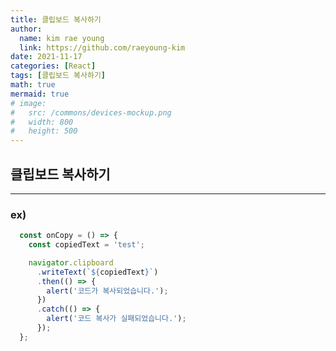 ```yaml
---
title: 클립보드 복사하기
author:
  name: kim rae young
  link: https://github.com/raeyoung-kim
date: 2021-11-17
categories: [React]
tags: [클립보드 복사하기]
math: true
mermaid: true
# image:
#   src: /commons/devices-mockup.png
#   width: 800
#   height: 500
---
```


## 클립보드 복사하기
---
### ex) 

```javascript
  const onCopy = () => {
    const copiedText = 'test';

    navigator.clipboard
      .writeText(`${copiedText}`)
      .then(() => {
        alert('코드가 복사되었습니다.');
      })
      .catch(() => {
        alert('코드 복사가 실패되었습니다.');
      });
  };
```

